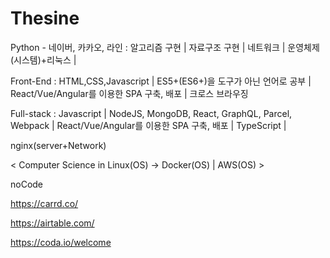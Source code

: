 # Thesine

Python - 네이버, 카카오, 라인 : 알고리즘 구현 | 자료구조 구현 | 네트워크 | 운영체제(시스템)+리눅스 | 

Front-End : HTML,CSS,Javascript | ES5+(ES6+)을 도구가 아닌 언어로 공부 | React/Vue/Angular를 이용한 SPA 구축, 배포 | 크로스 브라우징

Full-stack : Javascript | NodeJS, MongoDB, React, GraphQL, Parcel, Webpack | React/Vue/Angular를 이용한 SPA 구축, 배포 | TypeScript |

nginx(server+Network)

< Computer Science in Linux(OS) -> Docker(OS) | AWS(OS) > 


noCode

https://carrd.co/

https://airtable.com/

https://coda.io/welcome
